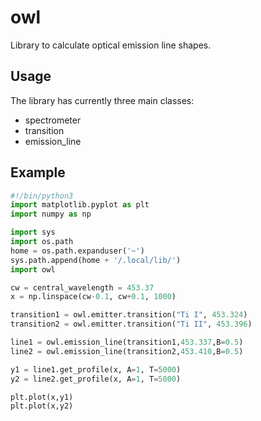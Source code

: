 # owl
  
Library to calculate optical emission line shapes.

## Usage
The library has currently three main classes: 

- spectrometer
- transition
- emission_line

## Example
```python
#!/bin/python3
import matplotlib.pyplot as plt
import numpy as np

import sys
import os.path
home = os.path.expanduser('~')
sys.path.append(home + '/.local/lib/')
import owl

cw = central_wavelength = 453.37
x = np.linspace(cw-0.1, cw+0.1, 1000)

transition1 = owl.emitter.transition("Ti I", 453.324)
transition2 = owl.emitter.transition("Ti II", 453.396)

line1 = owl.emission_line(transition1,453.337,B=0.5)
line2 = owl.emission_line(transition2,453.410,B=0.5)

y1 = line1.get_profile(x, A=1, T=5000)
y2 = line2.get_profile(x, A=1, T=5000)

plt.plot(x,y1)
plt.plot(x,y2)
```    
